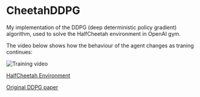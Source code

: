 # CheetahDDPG
My implementation of the DDPG (deep deterministic policy gradient) algorithm, used to solve the HalfCheetah environment in OpenAI gym.

The video below shows how the behaviour of the agent changes as traning continues:

![Training video](training_video.gif)


[HalfCheetah Environment](https://gym.openai.com/envs/HalfCheetah-v2/)

[Original DDPG paper](https://arxiv.org/pdf/1509.02971.pdf)
